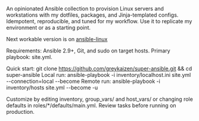 An opinionated Ansible collection to provision Linux servers and workstations with my dotfiles, packages, and Jinja-templated configs. Idempotent, reproducible, and tuned for my workflow. Use it to replicate my environment or as a starting point.

Next workable version is on [ansible-linux](https://github.com/greykaizen/ansible-linux)

Requirements: Ansible 2.9+, Git, and sudo on target hosts. Primary playbook: site.yml.

Quick start: git clone https://github.com/greykaizen/super-ansible.git && cd super-ansible
Local run: ansible-playbook -i inventory/localhost.ini site.yml --connection=local --become
Remote run: ansible-playbook -i inventory/hosts site.yml --become -u <user>

Customize by editing inventory, group_vars/ and host_vars/ or changing role defaults in roles/*/defaults/main.yml. Review tasks before running on production.
